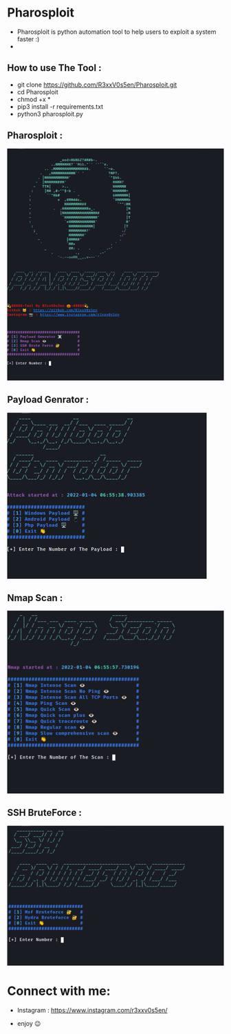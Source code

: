 # Pharosploit

* Pharosploit is python automation tool to help users to exploit a system faster :)
* 
## How to use The Tool :
* git clone https://github.com/R3xxV0s5en/Pharosploit.git 
* cd Pharosploit
* chmod +x *
* pip3 install -r requirements.txt
* python3 pharosploit.py
## Pharosploit :
![image](https://github.com/R3xxV0s5en/Pharosploit/blob/main/screenshot/Screenshot_2022-01-04_06-55-20.png)
## Payload Genrator :
![image](https://github.com/R3xxV0s5en/Pharosploit/blob/main/screenshot/Screenshot_2022-01-04_06-55-51.png)
## Nmap Scan :
![image](https://github.com/R3xxV0s5en/Pharosploit/blob/main/screenshot/Screenshot_2022-01-04_06-56-08.png)
## SSH BruteForce :
![image](https://github.com/R3xxV0s5en/Pharosploit/blob/main/screenshot/Screenshot_2022-01-04_06-56-29.png)
# Connect with me:
* Instagram : 
https://www.instagram.com/r3xxv0s5en/

* enjoy 😉
